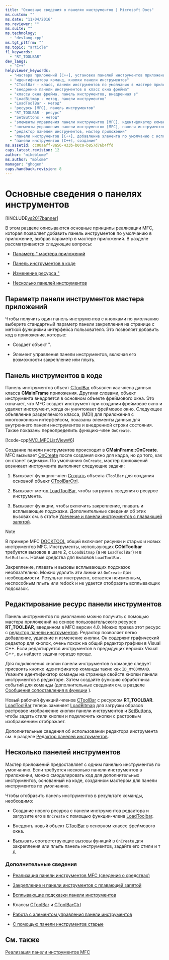 ```yaml
---
title: "Основные сведения о панелях инструментов | Microsoft Docs"
ms.custom: ""
ms.date: "11/04/2016"
ms.reviewer: ""
ms.suite: ""
ms.technology: 
  - "devlang-cpp"
ms.tgt_pltfrm: ""
ms.topic: "article"
f1_keywords: 
  - "RT_TOOLBAR"
dev_langs: 
  - "C++"
helpviewer_keywords: 
  - "мастера приложений [C++], установка панелей инструментов приложения по умолчанию"
  - "идентификаторы команд, кнопки панели инструментов"
  - "CToolBar - класс, панели инструментов по умолчанию в мастере приложений"
  - "внедрение панели инструментов в класс окна фрейма"
  - "классы окна фрейма, панель инструментов, внедренная в"
  - "LoadBitmap - метод, панели инструментов"
  - "LoadToolBar - метод"
  - "ресурсы [MFC], панель инструментов"
  - "RT_TOOLBAR - ресурс"
  - "SetButtons - метод"
  - "элементы управления панели инструментов [MFC], идентификатор команды"
  - "элементы управления панели инструментов [MFC], панели инструментов, созданные с использованием мастера приложений"
  - "редактор панелей инструментов, мастер приложений"
  - "панели инструментов [C++], добавление элемента по умолчанию с использованием мастера приложений"
  - "панели инструментов [C++], создание"
ms.assetid: cc00aaff-8a56-433b-b0c0-b857d76b4ffd
caps.latest.revision: 12
author: "mikeblome"
ms.author: "mblome"
manager: "ghogen"
caps.handback.revision: 8
---
```

# Основные сведения о панелях инструментов
[!INCLUDE[vs2017banner](../assembler/inline/includes/vs2017banner.md)]

В этом разделе описываются основные принципы реализации MFC, которая позволяет добавить панель инструментов по умолчанию в приложение, выбрав параметр в мастере приложений.  В разделе рассматриваются следующие вопросы:  
  
-   [Параметр " мастера приложений](#_core_the_appwizard_toolbar_option)  
  
-   [Панель инструментов в коде](#_core_the_toolbar_in_code)  
  
-   [Изменение ресурса "](#_core_editing_the_toolbar_resource)  
  
-   [Несколько панелей инструментов](#_core_multiple_toolbars)  
  
##  <a name="_core_the_appwizard_toolbar_option"></a> Параметр панели инструментов мастера приложений  
 Чтобы получить один панель инструментов с кнопками по умолчанию выберите стандартный параметр панели закрепления на странице с меткой функциями интерфейса пользователя.  Это позволяет добавить код в приложение, которые:  
  
-   Создает объект ".  
  
-   Элемент управления панели инструментов, включая его возможности закрепление или плыть.  
  
##  <a name="_core_the_toolbar_in_code"></a> Панель инструментов в коде  
 Панель инструментов объект [CToolBar](../mfc/reference/ctoolbar-class.md) объявлен как члена данных класса **CMainFrame** приложения.  Другими словами, объект инструмента внедряется в основном объекте фреймового окна.  Это означает, что MFC создает инструмент при создании фреймовое окно и удаляет инструмент, когда он уничтожает фреймовое окно.  Следующее объявление разделяемого класса, \(MDI\) для приложения с многооконным интерфейсом, показаны элементы данных для внутреннего панели инструментов и внедренной строки состояния.  Также показаны переопределить функцию\-член `OnCreate`.  
  
 [!code-cpp[NVC_MFCListView#6](../mfc/codesnippet/CPP/toolbar-fundamentals_1.h)]  
  
 Создание панели инструментов происходит в **CMainFrame::OnCreate**.  MFC вызывает [OnCreate](../Topic/CWnd::OnCreate.md) после создания окно для кадра, но до того, как он станет видимым.  По умолчанию `OnCreate`, мастер приложений возникает инструмента выполняет следующие задачи:  
  
1.  Вызывает функцию\-член [Создать](../Topic/CToolBar::Create.md) объекта `CToolBar` для создания основной объект [CToolBarCtrl](../mfc/reference/ctoolbarctrl-class.md).  
  
2.  Вызывает метод [LoadToolBar](../Topic/CToolBar::LoadToolBar.md), чтобы загрузить сведения о ресурсе инструмента.  
  
3.  Вызывает функции, чтобы включить закрепление, плавать и всплывающие подсказки.  Дополнительные сведения об этих вызовах см. в статье [Усечение и панели инструментов с плавающей запятой](../mfc/docking-and-floating-toolbars.md).  
  
> [!NOTE]
>  В примере MFC [DOCKTOOL](../top/visual-cpp-samples.md) общий включает рисунки и старых и новых инструментов MFC.  Инструменты, использующих **COldToolbar** требуется вызовов в шаге 2, с `LoadBitmap` \(а не `LoadToolBar`\) и в `SetButtons`.  Новые средства для вызовов `LoadToolBar`.  
  
 Закрепление, плавать и вызовы всплывающих подсказок необязательно.  Можно удалить эти линии из `OnCreate` при необходимости.  Результат инструмент, остается неизменным, неспособным плыть или redock и не удается отобразить всплывающих подсказок.  
  
##  <a name="_core_editing_the_toolbar_resource"></a> Редактирование ресурс панели инструментов  
 Панель инструментов по умолчанию можно получить с помощью мастера приложений на основе пользовательского ресурсе **RT\_TOOLBAR**, введенном в MFC версии 4.0.  Можно правка этот ресурс с [редактор панели инструментов](../mfc/toolbar-editor.md).  Редактор позволяет легко добавление, удаление и изменение кнопки.  Он содержит графический редактор для кнопок, очень похож на общий редактор графики в Visual C\+\+.  Если редактируется инструментов в предыдущих версиях Visual C\+\+, вы найдете задача гораздо проще.  
  
 Для подключения кнопки панели инструментов в команде следует присвоить кнопке идентификатор команды такие как `ID_MYCOMMAND`.  Укажите идентификатор команды на странице свойств кнопки панели инструментов в редакторе.  Затем создайте функцию обработчика событий для команды \(дополнительные сведения см. в разделе [Сообщения сопоставления в функции](../Topic/Mapping%20Messages%20to%20Functions.md) \).  
  
 Новый рабочий функций\-членов [CToolBar](../mfc/reference/ctoolbar-class.md) с ресурсом **RT\_TOOLBAR**.  [LoadToolBar](../Topic/CToolBar::LoadToolBar.md) теперь заменяет [LoadBitmap](../Topic/CToolBar::LoadBitmap.md) для загрузки образов растровое изображение кнопки панели инструментов и [SetButtons](../Topic/CToolBar::SetButtons.md), чтобы задать стили кнопки и подключить кнопки с растровым изображением отображает.  
  
 Дополнительные сведения об использовании редактора инструмента см. в разделе [Редактор панелей инструментов](../mfc/toolbar-editor.md).  
  
##  <a name="_core_multiple_toolbars"></a> Несколько панелей инструментов  
 Мастер приложений предоставляет с одним панелью инструментов по умолчанию.  Если требуется несколько панели инструментов в приложении, можно смоделировать код для дополнительных инструментов, основанный на коде, созданном мастером для панели инструментов по умолчанию.  
  
 Чтобы отобразить панель инструментов в результате команды, необходимо:  
  
-   Создание нового ресурса с панели инструментов редактора и загрузите его в `OnCreate` с помощью функции\-члена [LoadToolbar](../Topic/CToolBar::LoadToolBar.md).  
  
-   Внедрить новый объект [CToolBar](../mfc/reference/ctoolbar-class.md) в основном классе фреймового окна.  
  
-   Вызывать соответствующие вызовы функций в `OnCreate` для закрепления или плыть панель инструментов, задайте его стили и т д  
  
### Дополнительные сведения  
  
-   [Реализация панели инструментов MFC \(сведения о средствах\)](../mfc/mfc-toolbar-implementation.md)  
  
-   [Закрепление и панели инструментов с плавающей запятой](../mfc/docking-and-floating-toolbars.md)  
  
-   [Всплывающие подсказки панели инструментов](../Topic/Toolbar%20Tool%20Tips.md)  
  
-   Классы [CToolBar](../mfc/reference/ctoolbar-class.md) и [CToolBarCtrl](../mfc/reference/ctoolbarctrl-class.md)  
  
-   [Работа с элементом управления панели инструментов](../Topic/Working%20with%20the%20Toolbar%20Control.md)  
  
-   [С помощью панели инструментов старые](../Topic/Using%20Your%20Old%20Toolbars.md)  
  
## См. также  
 [Реализация панели инструментов MFC](../mfc/mfc-toolbar-implementation.md)